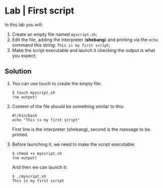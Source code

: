 # Lab | First script

In this lab you will:

1. Create an empty file named `myscript.sh`;
2. Edit the file, adding the interpreter (**shebang**) and printing via the
   `echo` command this string: `This is my first script`;
3. Make the script executable and launch it checking the output is what you
   expect;

## Solution

1. You can use touch to create the empty file:

   ```console
   $ touch myscript.sh
   (no output)
   ```

2. Content of the file should be something similar to this:

   ```console
   #!/bin/bash
   echo "This is my first script"
   ```

   First line is the interpreter (shebang), second is the message to be printed.

3. Before launching it, we need to make the script executable:

   ```console
   $ chmod +x myscript.sh
   (no output)
   ```

   And then we can launch it:

   ```console
   $ ./myscript.sh
   This is my first script
   ```
